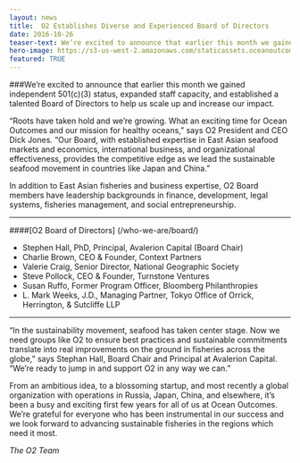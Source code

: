 ```yaml
---
layout: news
title:  O2 Establishes Diverse and Experienced Board of Directors
date: 2016-10-26
teaser-text: We’re excited to announce that earlier this month we gained independent 501(c)(3) status, expanded staff capacity, and established a talented Board of Directors to help us scale up and increase our impact.
hero-image: https://s3-us-west-2.amazonaws.com/staticassets.oceanoutcomes.org/news+and+analysis/hero+images/board-launch-hero.jpg
featured: TRUE
---
```

###We’re excited to announce that earlier this month we gained independent 501(c)(3) status, expanded staff capacity, and established a talented Board of Directors to help us scale up and increase our impact.

“Roots have taken hold and we’re growing. What an exciting time for Ocean Outcomes and our mission for healthy oceans,” says O2 President and CEO Dick Jones. “Our Board, with established expertise in East Asian seafood markets and economics, international business, and organizational effectiveness, provides the competitive edge as we lead the sustainable seafood movement in countries like Japan and China.”

In addition to East Asian fisheries and business expertise, O2 Board members have leadership backgrounds in finance, development, legal systems, fisheries management, and social entrepreneurship.

----
####[O2 Board of Directors] (/who-we-are/board/) 
 
* Stephen Hall, PhD, Principal, Avalerion Capital (Board Chair) 
* Charlie Brown, CEO & Founder, Context Partners 
* Valerie Craig, Senior Director, National Geographic Society 
* Steve Pollock, CEO & Founder, Turnstone Ventures 
* Susan Ruffo, Former Program Officer, Bloomberg Philanthropies
* L. Mark Weeks, J.D., Managing Partner, Tokyo Office of Orrick, Herrington, & Sutcliffe LLP

----

“In the sustainability movement, seafood has taken center stage. Now we need groups like O2 to ensure best practices and sustainable commitments translate into real improvements on the ground in fisheries across the globe,” says Stephan Hall, Board Chair and Principal at Avalerion Capital. “We’re ready to jump in and support O2 in any way we can.”

From an ambitious idea, to a blossoming startup, and most recently a global organization with operations in Russia, Japan, China, and elsewhere, it’s been a busy and exciting first few years for all of us at Ocean Outcomes. We’re grateful for everyone who has been instrumental in our success and we look forward to advancing sustainable fisheries in the regions which need it most.

 *The O2 Team*

